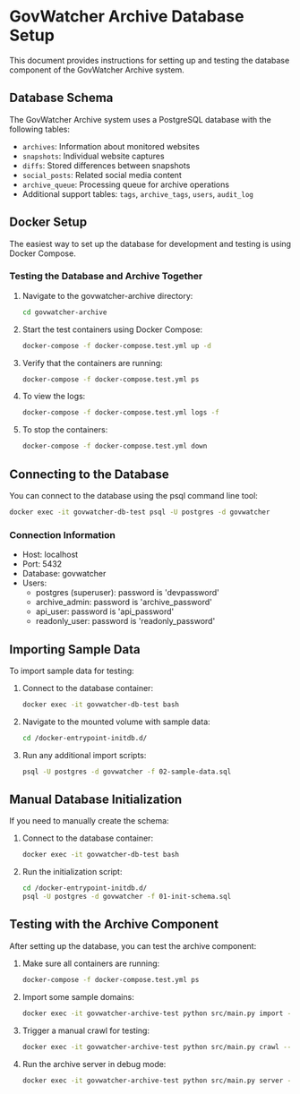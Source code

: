 # GovWatcher Archive Database Setup

This document provides instructions for setting up and testing the database component of the GovWatcher Archive system.

## Database Schema

The GovWatcher Archive system uses a PostgreSQL database with the following tables:

- `archives`: Information about monitored websites
- `snapshots`: Individual website captures
- `diffs`: Stored differences between snapshots
- `social_posts`: Related social media content
- `archive_queue`: Processing queue for archive operations
- Additional support tables: `tags`, `archive_tags`, `users`, `audit_log`

## Docker Setup

The easiest way to set up the database for development and testing is using Docker Compose.

### Testing the Database and Archive Together

1. Navigate to the govwatcher-archive directory:
   ```bash
   cd govwatcher-archive
   ```

2. Start the test containers using Docker Compose:
   ```bash
   docker-compose -f docker-compose.test.yml up -d
   ```

3. Verify that the containers are running:
   ```bash
   docker-compose -f docker-compose.test.yml ps
   ```

4. To view the logs:
   ```bash
   docker-compose -f docker-compose.test.yml logs -f
   ```

5. To stop the containers:
   ```bash
   docker-compose -f docker-compose.test.yml down
   ```

## Connecting to the Database

You can connect to the database using the psql command line tool:

```bash
docker exec -it govwatcher-db-test psql -U postgres -d govwatcher
```

### Connection Information

- Host: localhost
- Port: 5432
- Database: govwatcher
- Users:
  - postgres (superuser): password is 'devpassword'
  - archive_admin: password is 'archive_password'
  - api_user: password is 'api_password'
  - readonly_user: password is 'readonly_password'

## Importing Sample Data

To import sample data for testing:

1. Connect to the database container:
   ```bash
   docker exec -it govwatcher-db-test bash
   ```

2. Navigate to the mounted volume with sample data:
   ```bash
   cd /docker-entrypoint-initdb.d/
   ```

3. Run any additional import scripts:
   ```bash
   psql -U postgres -d govwatcher -f 02-sample-data.sql
   ```

## Manual Database Initialization

If you need to manually create the schema:

1. Connect to the database container:
   ```bash
   docker exec -it govwatcher-db-test bash
   ```

2. Run the initialization script:
   ```bash
   cd /docker-entrypoint-initdb.d/
   psql -U postgres -d govwatcher -f 01-init-schema.sql
   ```

## Testing with the Archive Component

After setting up the database, you can test the archive component:

1. Make sure all containers are running:
   ```bash
   docker-compose -f docker-compose.test.yml ps
   ```

2. Import some sample domains:
   ```bash
   docker exec -it govwatcher-archive-test python src/main.py import --file /path/to/domains.csv
   ```

3. Trigger a manual crawl for testing:
   ```bash
   docker exec -it govwatcher-archive-test python src/main.py crawl --domain example.gov
   ```

4. Run the archive server in debug mode:
   ```bash
   docker exec -it govwatcher-archive-test python src/main.py server --debug
   ``` 